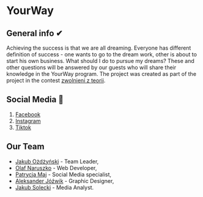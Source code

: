 # YourWay

## General info ✔
   Achieving the success is that we are all dreaming. Everyone has different definition of success - one wants to go to the dream work, other is about to start his own business.      What should I do to pursue my dreams? These and other questions will be answered by our guests who will share their knowledge in the YourWay program.
   The project was created as part of the project in the contest [zwolnieni z teorii](https://zwolnienizteorii.pl).
   
## Social Media 📢
   1. [Facebook](https://www.facebook.com/yourwayzzt)
   2. [Instagram](https://www.instagram.com/your.way.insta/)
   3. [Tiktok](https://www.tiktok.com/@your.way.tiktok?lang=pl-PL)

## Our Team 
  - [Jakub Ożdżyński](https://www.facebook.com/jakub.ozdzynski) - Team Leader,
  - [Olaf Naruszko](https://www.facebook.com/olaf.naruszko) - Web Developer,
  - [Patrycja Maj](https://www.facebook.com/profile.php?id=100008841515992) - Social Media specialist,
  - [Aleksander Jóźwik](https://www.facebook.com/profile.php?id=100009400291578) - Graphic Designer,
  - [Jakub Solecki](https://www.facebook.com/profile.php?id=100009545109440) - Media Analyst.

